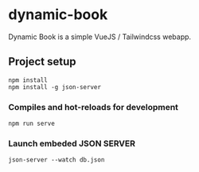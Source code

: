 # dynamic-book

Dynamic Book is a simple VueJS / Tailwindcss webapp.

## Project setup
```
npm install
npm install -g json-server
```

### Compiles and hot-reloads for development
```
npm run serve
```

### Launch embeded JSON SERVER
```
json-server --watch db.json
```
